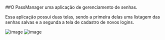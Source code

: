 ##O PassManager uma aplicação de gerenciamento de senhas.

Essa aplicação possui duas telas, sendo a primeira delas uma listagem das senhas salvas e a segunda a tela de cadastro de novos logins.

![image](https://user-images.githubusercontent.com/19539525/124454363-c8c5c280-dd5e-11eb-96dc-340a10140d33.png)
![image](https://user-images.githubusercontent.com/19539525/124454391-d11dfd80-dd5e-11eb-8397-ca451edd062c.png)
